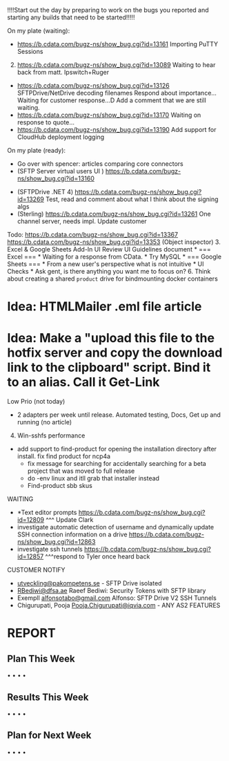 !!!!Start out the day by preparing to work on the bugs you reported and starting any builds that need to be started!!!!!

On my plate (waiting):
* https://b.cdata.com/bugz-ns/show_bug.cgi?id=13161
	Importing PuTTY Sessions
2. https://b.cdata.com/bugz-ns/show_bug.cgi?id=13089
	Waiting to hear back from matt. Ipswitch+Ruger
* https://b.cdata.com/bugz-ns/show_bug.cgi?id=13126
	SFTPDrive/NetDrive decoding filenames
	Respond about importance... Waiting for customer response...D
	Add a comment that we are still waiting.
* https://b.cdata.com/bugz-ns/show_bug.cgi?id=13170
	Waiting on response to quote...
* https://b.cdata.com/bugz-ns/show_bug.cgi?id=13190
	Add support for CloudHub deployment logging

On my plate (ready):
* Go over with spencer: articles comparing core connectors 
* (SFTP Server virtual users UI ) https://b.cdata.com/bugz-ns/show_bug.cgi?id=13160
- (SFTPDrive .NET 4) https://b.cdata.com/bugz-ns/show_bug.cgi?id=13269
	Test, read and comment about what I think about the signing algs
- (Sterling) https://b.cdata.com/bugz-ns/show_bug.cgi?id=13261 
	One channel server, needs impl. Update customer
	
Todo:
https://b.cdata.com/bugz-ns/show_bug.cgi?id=13367
https://b.cdata.com/bugz-ns/show_bug.cgi?id=13353 (Object inspector)
3. Excel & Google Sheets Add-In UI Review
   UI Guidelines document
	* === Excel ===
	* Waiting for a response from CData.
	* Try MySQL
	* === Google Sheets ===
	* From a new user's perspective what is not intuitive
	* UI Checks
	* Ask gent, is there anything you want me to focus on?
6. Think about creating a shared `product` drive for bindmounting docker containers
# Idea: HTMLMailer .eml file article
# Idea: Make a "upload this file to the hotfix server and copy the download link to the clipboard" script. Bind it to an alias. Call it Get-Link
Low Prio (not today)
* 2 adapters per week until release. Automated testing, Docs, Get up and running (no article) 

4. Win-sshfs performance
- add support to find-product for opening the installation directory after install. fix find product for ncp4a
	+ fix message for searching for accidentally searching for a beta project that was moved to full release
	+ do -env linux and itll grab that installer instead
	+ Find-product sbb skus 


WAITING
- *Text editor prompts https://b.cdata.com/bugz-ns/show_bug.cgi?id=12809
	^^^ Update Clark
- investigate automatic detection of username and dynamically update SSH connection information on a drive https://b.cdata.com/bugz-ns/show_bug.cgi?id=12863
- investigate ssh tunnels https://b.cdata.com/bugz-ns/show_bug.cgi?id=12857
	^^^respond to Tyler once heard back

CUSTOMER NOTIFY
- utveckling@pakompetens.se - SFTP Drive isolated 
- <RBediwi@dfsa.ae> Raeef Bediwi: Security Tokens with SFTP library
- Exempll <alfonsotabo@gmail.com> Alfonso: SFTP Drive V2 SSH Tunnels
- Chigurupati, Pooja <Pooja.Chigurupati@iqvia.com> - ANY AS2 FEATURES


# REPORT

Plan This Week
--------------------
• 
• 
• 
• 

Results This Week
--------------------
• 
• 
• 
• 

Plan for Next Week
--------------------
• 
• 
• 
• 